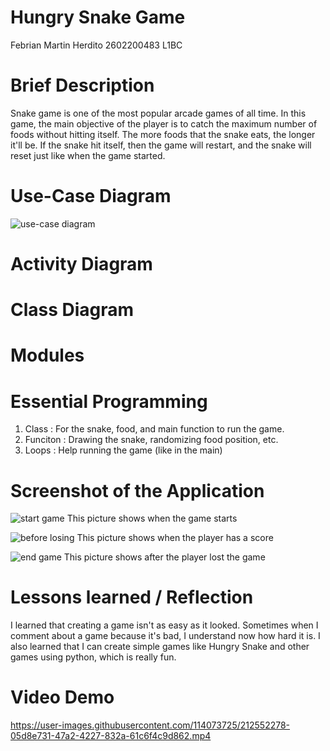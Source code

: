 # Hungry Snake Game

Febrian Martin Herdito
2602200483
L1BC

# Brief Description
Snake game is one of the most popular arcade games of all time. In this game, the main objective of the player is to catch the maximum number of foods without hitting itself. The more foods that the snake eats, the longer it'll be. If the snake hit itself, then the game will restart, and the snake will reset just like when the game started. 

# Use-Case Diagram
![use-case diagram](https://user-images.githubusercontent.com/114073725/212554563-bb7f7e8a-ae99-40de-b31c-e2d8c43124a0.jpeg)

# Activity Diagram

# Class Diagram

# Modules

# Essential Programming
  1. Class : For the snake, food, and main function to run the game.
  2. Funciton : Drawing the snake, randomizing food position, etc.
  3. Loops : Help running the game (like in the main)

# Screenshot of the Application
![start game](https://user-images.githubusercontent.com/114073725/212553453-55e6d13c-13fa-4bb5-912e-90b9991cff9e.jpeg) 
This picture shows when the game starts



![before losing](https://user-images.githubusercontent.com/114073725/212553470-38076f9b-8642-493b-b944-a0141bdaf501.jpeg)
This picture shows when the player has a score



![end game](https://user-images.githubusercontent.com/114073725/212553473-d7a1ff64-8994-4d07-9b8c-2ed11650d069.jpeg)
This picture shows after the player lost the game



# Lessons learned / Reflection

I learned that creating a game isn't as easy as it looked. Sometimes when I comment about a game because it's bad, I understand now how hard it is. I also learned that I can create simple games like Hungry Snake and other games using python, which is really fun.

# Video Demo


https://user-images.githubusercontent.com/114073725/212552278-05d8e731-47a2-4227-832a-61c6f4c9d862.mp4




